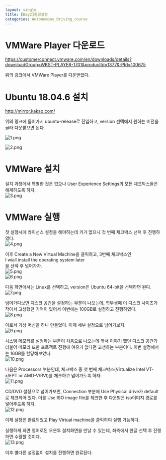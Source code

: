 ```yaml
---
layout: single
title: [Day2]환경설정
categories: Autonomous_Driving_course
---
```

# VMWare Player 다운로드

https://customerconnect.vmware.com/en/downloads/details?downloadGroup=WKST-PLAYER-1701&productId=1377&rPId=100675

위의 링크에서 VMWare Player를 다운받았다.

# Ubuntu 18.04.6 설치
http://mirror.kakao.com/

위의 링크에 들어가서 ubuntu-release로 진입하고, version 선택에서 원하는 버전을 골라 다운받으면 된다.

![1.png](../../../images/Autonomous_Driving/1.png)

![2.png](../../../images/Autonomous_Driving/2.png)

# VMWare 설치
설치 과정에서 특별한 것은 없으나 User Experience Settings의 모든 체크박스들은 해제하도록 하자.<br>
![3.png](../../../images/Autonomous_Driving/3.png)

# VMWare 실행
첫 실행시에 라이선스 설정을 해야하는데 키가 없으니 첫 번째 체크박스 선택 후 진행하였다.<br>
![4.png](../../../images/Autonomous_Driving/4.png)

이후 Create a New Virtual Machine을 클릭하고, 3번째 체크박스인 <br>I wiall install the operating system later<br>
을 선택 후 넘어가자.<br>
![5.png](../../../images/Autonomous_Driving/5.png)<br>
![6.png](../../../images/Autonomous_Driving/6.png)

다음 화면에서는 Linux를 선택하고, version은 Ubuntu 64-bit을 선택하면 된다.<br>
![7.png](../../../images/Autonomous_Driving/7.png)

넘어가다보면 디스크 공간을 설정하는 부분이 나오는데, 학부생때 이 디스크 사이즈가 작아서 고생했던 기억이 있어서 이번에는 100GB로 설정하고 진행하였다.<br>
![8.png](../../../images/Autonomous_Driving/8.png)

이로서 가상 머신을 하나 만들었다. 이제 세부 설정으로 넘어가보자.<br>
![9.png](../../../images/Autonomous_Driving/9.png)

시스템 메모리를 설정하는 부분이 처음으로 나오는데 앞서 이야기 했던 디스크 공간과 더불어 메모리 또한 프로젝트 진행에 여유가 없다면 고생하는 부분이다. 이번 설정에서는 16GB를 할당해보았다.<br>
![10.png](../../../images/Autonomous_Driving/10.png)

다음은 Processors 부분인데, 체크박스 중 첫 번째 체크박스(Virtualize Intel VT-x/EPT or AMD-V/RVI)를 체크하고 넘어가도록 하자.<br>
![11.png](../../../images/Autonomous_Driving/11.png)

CD/DVD 설정으로 넘어가보면, Connection 부분에 Use Physical drive가 default로 체크되어 있다. 이를 Use ISO image file를 체크한 후 다운받은 iso이미지 경로를 넣어주도록 하자.<br>
![12.png](../../../images/Autonomous_Driving/12.png)

이제 설정은 완료되었고 Play Virtual machine을 클릭하여 실행 가능하다.

실행하게 되면 영어로된 우분투 설치화면을 만날 수 있는데, 좌측에서 한글 선택 후 진행하면 수월할 것이다.<br>
![13.png](../../../images/Autonomous_Driving/13.png)

이후 별다른 설정없이 설치를 진행하면 완료된다.
